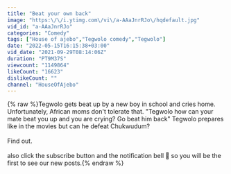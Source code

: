 ```yaml
---
title: "Beat your own back"
image: "https:\/\/i.ytimg.com\/vi\/a-AAaJnrRJo\/hqdefault.jpg"
vid_id: "a-AAaJnrRJo"
categories: "Comedy"
tags: ["House of ajebo","Tegwolo comedy","Tegwolo"]
date: "2022-05-15T16:15:38+03:00"
vid_date: "2021-09-29T08:14:06Z"
duration: "PT9M37S"
viewcount: "1149864"
likeCount: "16623"
dislikeCount: ""
channel: "HouseOfAjebo"
---
```

{% raw %}Tegwolo gets beat up by a new boy in school and cries home. Unfortunately,  African moms don't tolerate that. &quot;Tegwolo how can your mate beat you up and you are crying? Go beat him back&quot; Tegwolo prepares like in the movies but can he defeat Chukwudum?<br /><br />Find out.<br /><br />also click the subscribe button and the notification bell 🔔 so you will be the first to see our new posts.{% endraw %}
